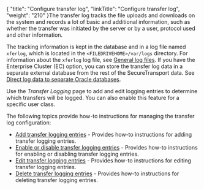{
    "title": "Configure transfer log",
    "linkTitle": "Configure transfer log",
    "weight": "210"
}The transfer log tracks the file uploads and downloads on the system and records a lot of basic and additional information, such as whether the transfer was initiated by the server or by a user, protocol used and other information.

The tracking information is kept in the database and in a log file named `xferlog`, which is located in the `<FILEDRIVEHOME>/var/logs` directory. For information about the `xferlog` log file, see <a href="../../c_st_serverlogs/r_st_logfiledetails/c_st_general_log_files" class="MCXref xref">General log files</a>. If you have the Enterprise Cluster (EC) option, you can store the transfer log data in a separate external database from the rest of the <span class="mc-variable axway_variables.Component_Short_Name variable">SecureTransport</span> data. See <a href="../c_st_database/t_st_separate_databases#top" class="MCXref xref">Direct log data to separate Oracle databases</a>.

Use the *Transfer Logging* page to add and edit logging entries to determine which transfers will be logged. You can also enable this feature for a specific user class.

The following topics provide how-to instructions for managing the transfer log configuration:

-   <a href="t_st_add_transfer_logging_entries" class="MCXref xref">Add transfer logging entries</a> - Provides how-to instructions for adding transfer logging entries.
-   <a href="t_st_enable_disable_transfer_logging_entries" class="MCXref xref">Enable or disable transfer logging entries</a> - Provides how-to instructions for enabling or disabling transfer logging entries.
-   <a href="t_st_edit_transfer_logging_entries" class="MCXref xref">Edit transfer logging entries</a> - Provides how-to instructions for editing transfer logging entries.
-   <a href="t_st_delete_transfer_logging_entries" class="MCXref xref">Delete transfer logging entries</a> - Provides how-to instructions for deleting transfer logging entries.
